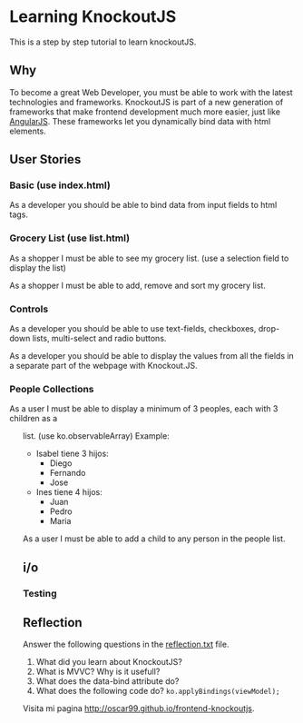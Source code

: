 # Learning KnockoutJS

This is a step by step tutorial to learn knockoutJS.

## Why
To become a great Web Developer, you must be able to work with the latest
technologies and frameworks. KnockoutJS is part of a new generation of frameworks
that make frontend development much more easier, just like [AngularJS](https://angularjs.org).
These frameworks let you dynamically bind data with html elements.

## User Stories

### Basic (use index.html)
As a developer you should be able to bind data from input fields to html tags.

### Grocery List (use list.html)
As a shopper I must be able to see my grocery list. (use a selection field to display the list)

As a shopper I must be able to add, remove and sort my grocery list.

### Controls
As a developer you should be able to use text-fields, checkboxes, drop-down lists, multi-select
and radio buttons.

As a developer you should be able to display the values from all the fields in a separate part of
the webpage with Knockout.JS.

### People Collections
As a user I must be able to display a minimum of 3 peoples, each with 3 children as a <ul> list. (use ko.observableArray)
Example:
- Isabel tiene 3 hijos:
  - Diego
  - Fernando
  - Jose
- Ines tiene 4 hijos:
  - Juan
  - Pedro
  - Maria

As a user I must be able to add a child to any person in the people list.

## i/o

### Testing

## Reflection
Answer the following questions in the [reflection.txt](README.md) file.

1. What did you learn about KnockoutJS?
2. What is MVVC? Why is it usefull?
3. What does the data-bind attribute do?
4. What does the following code do? ```ko.applyBindings(viewModel);```

Visita mi pagina  http://oscar99.github.io/frontend-knockoutjs. 
